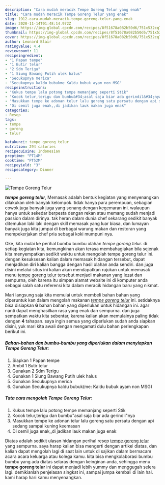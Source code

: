 ```yaml
---
description: "Cara mudah meracik Tempe Goreng Telur yang enak"
title: "Cara mudah meracik Tempe Goreng Telur yang enak"
slug: 1912-cara-mudah-meracik-tempe-goreng-telur-yang-enak
date: 2020-11-14T01:48:14.972Z
image: https://img-global.cpcdn.com/recipes/8f51678a082b50d6/751x532cq70/tempe-goreng-telur-foto-resep-utama.jpg
thumbnail: https://img-global.cpcdn.com/recipes/8f51678a082b50d6/751x532cq70/tempe-goreng-telur-foto-resep-utama.jpg
cover: https://img-global.cpcdn.com/recipes/8f51678a082b50d6/751x532cq70/tempe-goreng-telur-foto-resep-utama.jpg
author: Leonard Blair
ratingvalue: 4.4
reviewcount: 11
recipeingredient:
- "1 Papan tempe"
- "1 Butir telur"
- "2 Sdm Terigu"
- "1 Siung Bawang Putih ulek halus"
- "Secukupnya merica"
- "Secukupnya kaldu bubukme Kaldu bubuk ayam non MSG"
recipeinstructions:
- "Kukus tempe lalu potong tempe memanjang seperti Stik"
- "Kocok telur,terigu dan bumbu&#34;asal saja biar ada gerindil&#34;nya"
- "Masukkan tempe ke adonan telur lalu goreng satu persatu dengan api sedang sampai kuning keemasan"
- "Di cemil juga enak,,di jadikan lauk makan juga enak"
categories:
- Resep
tags:
- tempe
- goreng
- telur

katakunci: tempe goreng telur 
nutrition: 294 calories
recipecuisine: Indonesian
preptime: "PT14M"
cooktime: "PT52M"
recipeyield: "3"
recipecategory: Dinner

---
```



![Tempe Goreng Telur](https://img-global.cpcdn.com/recipes/8f51678a082b50d6/751x532cq70/tempe-goreng-telur-foto-resep-utama.jpg)

<b><i>tempe goreng telur</i></b>, Memasak adalah bentuk kegiatan yang menyenangkan dilakukan oleh banyak kelompok. tidak hanya para perempuan, sebagian cowok juga banyak juga yang senang dengan kegemaran ini. walaupun hanya untuk sekedar berpesta dengan rekan atau memang sudah menjadi passion dalam dirinya. tak heran dalam dunia chef sekarang sedikit banyak ditemukan laki laki dengan skill memasak yang luar biasa, dan lumayan banyak juga kita jumpai di berbagai warung makan dan restoran yang mempekerjakan chef pria sebagai koki mumpuni nya.



Oke, kita mulai ke perihal bumbu bumbu olahan <i>tempe goreng telur</i>. di setiap kegiatan kita, kemungkinan akan terasa membahagiakan bila sejenak kita menyempatkan sedikit waktu untuk mengolah tempe goreng telur ini. dengan kesuksesan kalian dalam memasak hidangan tersebut, dapat menjadikan diri kalian bangga dengan hasil olahan anda sendiri. dan juga disini melalui situs ini kalian akan mendapatkan rujukan untuk memasak menu <u>tempe goreng telur</u> tersebut menjadi makanan yang lezat dan sempurna, oleh karena itu simpan alamat website ini di komputer anda sebagai salah satu referensi kita dalam meracik hidangan baru yang nikmat.


Mari langsung saja kita memulai untuk membeli bahan bahan yang diperuntuk kan dalam mengolah makanan <u><i>tempe goreng telur</i></u> ini. setidaknya bisa disiapkan <b>6</b> bahan bahan yang diperlukan untuk hidangan ini. agar nanti dapat menghasilkan rasa yang enak dan sempurna. dan juga sempatkan waktu kita sebentar, karena kalian akan memulainya paling tidak dengan <b>4</b> tahapan. saya ingin semua yang diperlukan sudah anda siapkan disini, yuk mari kita awali dengan mengamati dulu bahan perlengkapan berikut ini.

<!--inarticleads1-->

##### Bahan-bahan dan bumbu-bumbu yang diperlukan dalam menyiapkan Tempe Goreng Telur:

1. Siapkan 1 Papan tempe
1. Ambil 1 Butir telur
1. Gunakan 2 Sdm Terigu
1. Gunakan 1 Siung Bawang Putih ulek halus
1. Gunakan Secukupnya merica
1. Gunakan Secukupnya kaldu bubuk(me: Kaldu bubuk ayam non MSG)




<!--inarticleads2-->

##### Tata cara mengolah Tempe Goreng Telur:

1. Kukus tempe lalu potong tempe memanjang seperti Stik
1. Kocok telur,terigu dan bumbu&#34;asal saja biar ada gerindil&#34;nya
1. Masukkan tempe ke adonan telur lalu goreng satu persatu dengan api sedang sampai kuning keemasan
1. Di cemil juga enak,,di jadikan lauk makan juga enak




Diatas adalah sedikit ulasan hidangan perihal resep <u>tempe goreng telur</u> yang sempurna. saya harap kalian bisa mengerti dengan artikel diatas, dan kalian dapat mengolah lagi di saat lain untuk di sajikan dalam bermacam acara acara keluarga atau kolega kamu. kita bisa mengkolaborasi bumbu bumbu yang ada diatas selaras dengan keinginan anda, sehingga menu <b>tempe goreng telur</b> ini dapat menjadi lebih yummy dan menggugah selera lagi. demikianlah penjelasan singkat ini, sampai jumpa kembali di lain hal. kami harap hari kamu menyenangkan.
